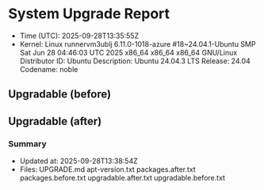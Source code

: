 # System Upgrade Report
- Time (UTC): 2025-09-28T13:35:55Z
- Kernel: Linux runnervm3ublj 6.11.0-1018-azure #18~24.04.1-Ubuntu SMP Sat Jun 28 04:46:03 UTC 2025 x86_64 x86_64 x86_64 GNU/Linux
Distributor ID:	Ubuntu
Description:	Ubuntu 24.04.3 LTS
Release:	24.04
Codename:	noble

## Upgradable (before)

## Upgradable (after)

### Summary
- Updated at: 2025-09-28T13:38:54Z
- Files:
UPGRADE.md
apt-version.txt
packages.after.txt
packages.before.txt
upgradable.after.txt
upgradable.before.txt

